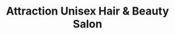 ---
title: "Attraction Unisex Hair & Beauty Salon"
url: /jamaica/attraction-unisex-hair-und-beauty-salon/
shop: Friseur
---
